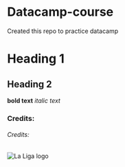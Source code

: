 # Datacamp-course
Created this repo to practice datacamp
# Heading 1
## Heading 2
**bold text** 
*italic text*
### Credits: 
###### Credits:
![La Liga logo](https://assets.laliga.com/assets/logos/laliga-v/laliga-v-300x300.jpg)
